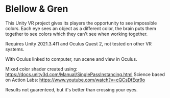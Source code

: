 # Blellow & Gren
This Unity VR project gives its players the opportunity to see impossible colors. Each eye sees an object as a different color, the brain puts them together to see colors which they can't see when working together.

Requires Unity 2021.3.4f1 and Oculus Quest 2, not tested on other VR systems.

With Oculus linked to computer, run scene and view in Oculus.

Mixed color shader created using: https://docs.unity3d.com/Manual/SinglePassInstancing.html
Science based on Action Labs: https://www.youtube.com/watch?v=cQCsDfEqr9o

Results not guarenteed, but it's better than crossing your eyes.
